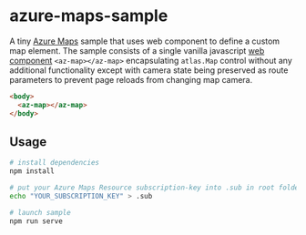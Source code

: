 # azure-maps-sample
A tiny [Azure Maps](https://azure.microsoft.com/en-us/products/azure-maps/) sample that uses web component to define a custom map element. 
The sample consists of a single vanilla javascript [web component](https://developer.mozilla.org/en-US/docs/Web/Web_Components) `<az-map></az-map>` encapsulating `atlas.Map` control without any additional functionality except with camera state being preserved as route parameters to prevent page reloads from changing map camera.

```html
<body>
  <az-map></az-map>
</body>
```

## Usage

```bash
# install dependencies
npm install

# put your Azure Maps Resource subscription-key into .sub in root folder
echo "YOUR_SUBSCRIPTION_KEY" > .sub

# launch sample
npm run serve
```
